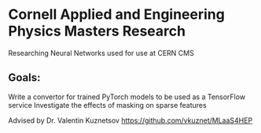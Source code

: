 # Cornell Applied and Engineering Physics Masters Research
Researching Neural Networks used for use at CERN CMS

## Goals: 
Write a convertor for trained PyTorch models to be used as a TensorFlow service
Investigate the effects of masking on sparse features
  
Advised by Dr. Valentin Kuznetsov
https://github.com/vkuznet/MLaaS4HEP
